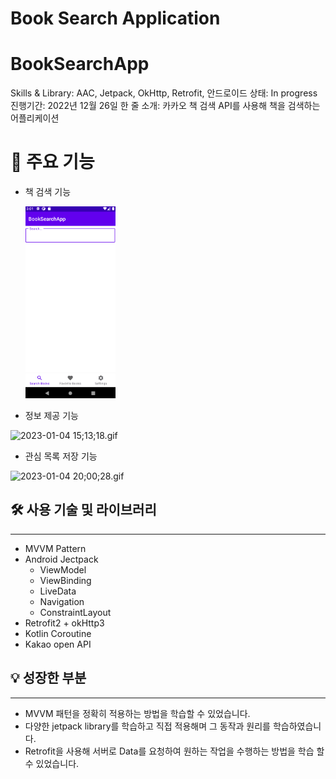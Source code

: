# Book Search Application
# BookSearchApp

Skills & Library: AAC, Jetpack, OkHttp, Retrofit, 안드로이드
상태: In progress
진행기간: 2022년 12월 26일
한 줄 소개: 카카오 책 검색 API를 사용해 책을 검색하는 어플리케이션

# 🔎 주요 기능

- 책 검색 기능
    
    <img width="30%" height="20%" src="https://github.com/parade621/BookSearchApp/blob/main/photo/BookSearchApp_Search.gif"/>
    

- 정보 제공 기능

![2023-01-04 15;13;18.gif](BookSearchApp%2094135036829b4374a9afec9f0502f17b/2023-01-04_151318.gif)

- 관심 목록 저장 기능

![2023-01-04 20;00;28.gif](BookSearchApp%2094135036829b4374a9afec9f0502f17b/2023-01-04_200028.gif)

## 🛠️ 사용 기술 및 라이브러리

---

- MVVM Pattern
- Android Jectpack
    - ViewModel
    - ViewBinding
    - LiveData
    - Navigation
    - ConstraintLayout
- Retrofit2 + okHttp3
- Kotlin Coroutine
- Kakao open API

## 💡 성장한 부분

---

- MVVM 패턴을 정확히 적용하는 방법을 학습할 수 있었습니다.
- 다양한 jetpack library를 학습하고 직접 적용해며 그 동작과 원리를 학습하였습니다.
- Retrofit을 사용해 서버로 Data를 요청하여 원하는 작업을 수행하는 방법을 학습 할 수 있었습니다.
